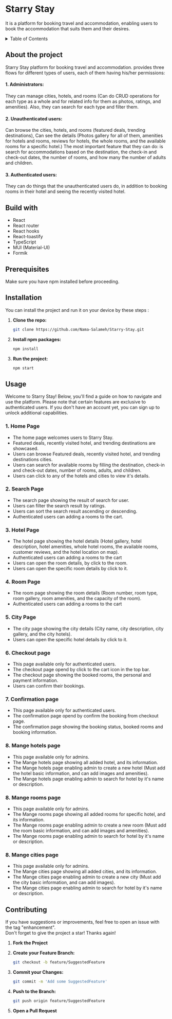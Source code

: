 # Starry Stay

It is a platform for booking travel and accommodation, enabling users to book the accommodation that suits them and their desires.

<details>
  <summary>Table of Contents</summary>
  <ol>
    <li><a href="#about-the-project">About The Project</a></li>
    <li><a href="#built-with">Built With</a></li>
    <li><a href="#prerequisites">Prerequisites</a></li>
    <li><a href="#installation">Installation</a></li>
    <li><a href="#usage">Usage</a></li>
    <li><a href="#contributing">Contributing</a></li>
  </ol>
</details>

## About the project

Starry Stay platform for booking travel and accommodation. provides three flows for different types of users, each of them having his/her permissions:

#### 1. Administrators:

They can manage cities, hotels, and rooms (Can do CRUD operations for each type as a whole and for related info for them as photos, ratings, and amenities). Also, they can search for each type and filter them.

#### 2. Unauthenticated users:

Can browse the cities, hotels, and rooms (featured deals, trending destinations), Can see the details (Photos gallery for all of them, amenities for hotels and rooms, reviews for hotels, the whole rooms, and the available rooms for a specific hotel.) The most important feature that they can do: is search for accommodations based on the destination, the check-in and check-out dates, the number of rooms, and how many the number of adults and children.

#### 3. Authenticated users:

They can do things that the unauthenticated users do, in addition to booking rooms in their hotel and seeing the recently visited hotel.

## Build with

- React
- React router
- React hooks
- React-toastify
- TypeScript
- MUI (Material-UI)
- Formik

## Prerequisites

Make sure you have npm installed before proceeding.

## Installation

You can install the project and run it on your device by these steps :

1. **Clone the repo:**

   ```sh
   git clone https://github.com/Nama-Salameh/Starry-Stay.git
   ```

2. **Install npm packages:**

   ```sh
   npm install
   ```

3. **Run the project:**

   ```sh
   npm start
   ```


## Usage

Welcome to Starry Stay! Below, you'll find a guide on how to navigate and use the platform. Please note that certain features are exclusive to authenticated users. If you don't have an account yet, you can sign up to unlock additional capabilities.

### 1. Home Page

- The home page welcomes users to Starry Stay.
- Featured deals, recently visited hotel, and trending destinations are showcased.
- Users can browse Featured deals, recently visited hotel, and trending destinations cities.
- Users can search for available rooms by filling the destination, check-in and check-out dates, number of rooms, adults, and children.
- Users can click to any of the hotels and cities to view it's details.

### 2. Search Page

- The search page showing the result of search for user.
- Users can filter the search result by ratings.
- Users can sort the search result ascending or descending.
- Authenticated users can adding a rooms to the cart.

### 3. Hotel Page

- The hotel page showing the hotel details (Hotel gallery, hotel description, hotel amenities, whole hotel rooms, the available rooms, customer reviews, and the hotel location on map).
- Authenticated users can adding a rooms to the cart
- Users can open the room details, by click to the room.
- Users can open the specific room details by click to it.

### 4. Room Page

- The room page showing the room details (Room number, room type, room gallery, room amenities, and the capacity of the room).
- Authenticated users can adding a rooms to the cart

### 5. City Page

- The city page showing the city details (City name, city description, city gallery, and the city hotels).
- Users can open the specific hotel details by click to it.

### 6. Checkout page

- This page available only for authenticated users.
- The checkout page opend by click to the cart icon in the top bar.
- The checkout page showing the booked rooms, the personal and payment information.
- Users can confirm their bookings.

### 7. Confirmation page

- This page available only for authenticated users.
- The confirmation page opend by confirm the booking from checkout page.
- The confirmation page showing the booking status, booked rooms and booking information.

### 8. Mange hotels page

- This page available only for admins.
- The Mange hotels page showing all added hotel, and its information.
- The Mange hotels page enabling admin to create a new hotel (Must add the hotel basic information, and can add images and amenities).
- The Mange hotels page enabling admin to search for hotel by it's name or description.

### 8. Mange rooms page

- This page available only for admins.
- The Mange rooms page showing all added rooms for specific hotel, and its information.
- The Mange rooms page enabling admin to create a new room (Must add the room basic information, and can add images and amenities).
- The Mange rooms page enabling admin to search for hotel by it's name or description.

### 8. Mange cities page

- This page available only for admins.
- The Mange cities page showing all added cities, and its information.
- The Mange cities page enabling admin to create a new city (Must add the city basic information, and can add images).
- The Mange cities page enabling admin to search for hotel by it's name or description.


## Contributing

If you have suggestions or improvements, feel free to open an issue with the tag "enhancement".  
Don't forget to give the project a star! Thanks again!

1. **Fork the Project**
2. **Create your Feature Branch:**

   ```sh
   git checkout -b feature/SuggestedFeature
   ```

3. **Commit your Changes:**

   ```sh
   git commit -m 'Add some SuggestedFeature'
   ```

4. **Push to the Branch:**

   ```sh
   git push origin feature/SuggestedFeature
   ```

5. **Open a Pull Request**
